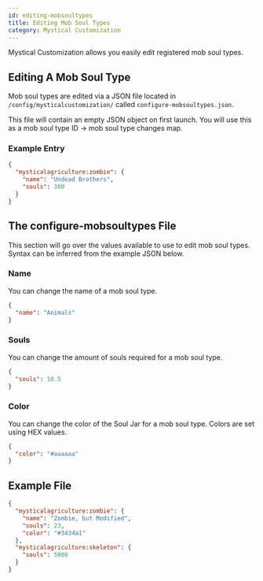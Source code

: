 ```yaml
---
id: editing-mobsoultypes
title: Editing Mob Soul Types
category: Mystical Customization
---
```


Mystical Customization allows you easily edit registered mob soul types.

## Editing A Mob Soul Type

Mob soul types are edited via a JSON file located in `/config/mysticalcustomization/` called `configure-mobsoultypes.json`.

This file will contain an empty JSON object on first launch. You will use this as a mob soul type ID -> mob soul type changes map.

### Example Entry

```json
{
  "mysticalagriculture:zombie": {
    "name": "Undead Brothers",
    "souls": 300
  }
}
```

## The configure-mobsoultypes File

This section will go over the values available to use to edit mob soul types. Syntax can be inferred from the example JSON below.

### Name

You can change the name of a mob soul type.
```json
{
  "name": "Animals"
}
```

### Souls

You can change the amount of souls required for a mob soul type.
```json
{
  "souls": 10.5
}
```

### Color

You can change the color of the Soul Jar for a mob soul type. Colors are set using HEX values.
```json
{
  "color": "#aaaaaa" 
}
```

## Example File

```json
{
  "mysticalagriculture:zombie": {
    "name": "Zombie, but Modified",
    "souls": 23,
    "color": "#3434a1"
  },
  "mysticalagriculture:skeleton": {
    "souls": 5000
  }
}
```
